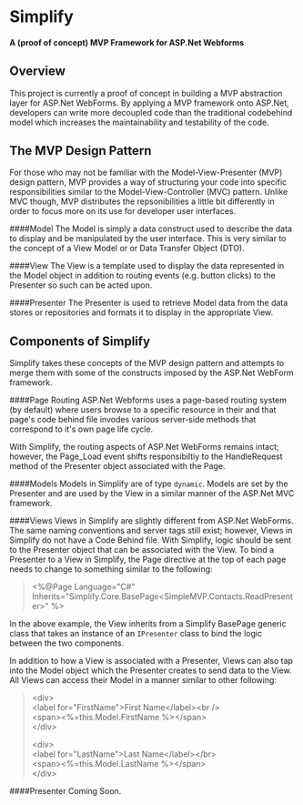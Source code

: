 # Simplify
#### A (proof of concept) MVP Framework for ASP.Net Webforms

## Overview
This project is currently a proof of concept in building a MVP abstraction layer for ASP.Net WebForms. By applying a MVP framework onto ASP.Net, developers can write more decoupled code than the traditional codebehind model which increases the maintainability and testability of the code.

## The MVP Design Pattern
For those who may not be familiar with the Model-View-Presenter (MVP) design pattern, MVP provides a way of structuring your code into specific responsibilities similar to the Model-View-Controller (MVC) pattern.  Unlike MVC though, MVP distributes the repsonibilities a little bit differently in order to focus more on its use for developer user interfaces.

####Model
The Model is simply a data construct used to describe the data to display and be manipulated by the user interface.  This is very similar to the concept of a View Model or or Data Transfer Object (DTO).

####View
The View is a template used to display the data represented in the Model object in addition to routing events (e.g. button clicks) to the Presenter so such can be acted upon.

####Presenter
The Presenter is used to retrieve Model data from the data stores or repositories and formats it to display in the appropriate View.

## Components of Simplify
Simplify takes these concepts of the MVP design pattern and attempts to merge them with some of the constructs imposed by the ASP.Net WebForm framework.

####Page Routing
ASP.Net Webforms uses a page-based routing system (by default) where users browse to a specific resource in their and that page's code behind file invodes various server-side methods that correspond to it's own page life cycle.

With Simplify, the routing aspects of ASP.Net WebForms remains intact; however, the Page_Load event shifts responsibiltiy to the HandleRequest method of the Presenter object associated with the Page.

####Models
Models in Simplify are of type `dynamic`. Models are set by the Presenter and are used by the View in a similar manner of the ASP.Net MVC framework. 

####Views
Views in Simplify are slightly different from ASP.Net WebForms.  The same naming conventions and server tags still exist; however, Views in Simplify do not have a Code Behind file.  With Simplify, logic should be sent to the Presenter object that can be associated with the View.  To bind a Presenter to a View in Simplify, the Page directive at the top of each page needs to change to something similar to the following:

> &lt;%@Page Language="C#" Inherits="Simplify.Core.BasePage&lt;SimpleMVP.Contacts.ReadPresenter&gt;" %&gt;

In the above example, the View inherits from a Simplify BasePage generic class that takes an instance of an `IPresenter` class to bind the logic between the two components.

In addition to how a View is associated with a Presenter, Views can also tap into the Model object which the Presenter creates to send data to the View. All Views can access their Model in a manner similar to other following:

> &lt;div&gt;<br>
> &lt;label for="FirstName"&gt;First Name&lt;/label&gt;&lt;br /&gt;<br>
> &lt;span&gt;&lt;%=this.Model.FirstName %&gt;&lt;/span&gt;<br>
> &lt;/div&gt;
>
> &lt;div&gt;<br>
> &lt;label for="LastName"&gt;Last Name&lt;/label&gt;&lt;/br&gt;<br>
> &lt;span&gt;&lt;%=this.Model.LastName %&gt;&lt;/span&gt;<br>
> &lt;/div&gt;

####Presenter
Coming Soon.
